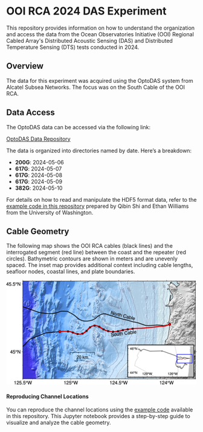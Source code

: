 # OOI RCA 2024 DAS Experiment

This repository provides information on how to understand the organization and access the data from the Ocean Observatories Initiative (OOI) Regional Cabled Array's Distributed Acoustic Sensing (DAS) and Distributed Temperature Sensing (DTS) tests conducted in 2024.

## Overview

The data for this experiment was acquired using the OptoDAS system from Alcatel Subsea Networks. The focus was on the South Cable of the OOI RCA.

## Data Access

The OptoDAS data can be accessed via the following link:

[OptoDAS Data Repository](http://piweb.ooirsn.uw.edu/das24/data/)

The data is organized into directories named by date. Here’s a breakdown:

- **200G**: 2024-05-06
- **617G**: 2024-05-07
- **617G**: 2024-05-08
- **617G**: 2024-05-09
- **382G**: 2024-05-10

For details on how to read and manipulate the HDF5 format data, refer to the [example code in this repository](https://github.com/uwfiberlab/OOI_DAS_2024) prepared by Qibin Shi and Ethan Williams from the University of Washington.

## Cable Geometry

The following map shows the OOI RCA cables (black lines) and the interrogated segment (red line) between the coast and the repeater (red circles). Bathymetric contours are shown in meters and are unevenly spaced. The inset map provides additional context including cable lengths, seafloor nodes, coastal lines, and plate boundaries.

![Cable Map](docs/OOIcable.jpg)

#### Reproducing Channel Locations

You can reproduce the channel locations using the [example code](https://github.com/uwfiberlab/OOI_DAS_2024/blob/main/ooi24_data_example_and_cable_info.ipynb) available in this repository. This Jupyter notebook provides a step-by-step guide to visualize and analyze the cable geometry.
